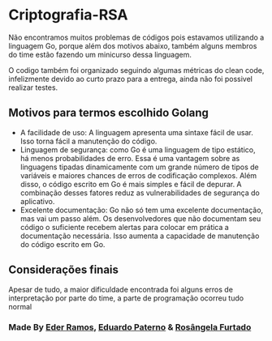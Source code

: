 # Criptografia-RSA

Não encontramos muitos problemas de códigos pois estavamos utilizando a linguagem Go, porque além dos motivos abaixo, também alguns membros do time estão fazendo um minicurso dessa linguagem.

O codigo também foi organizado seguindo algumas métricas do clean code, infelizmente devido ao curto prazo para a entrega, ainda não foi possivel realizar testes.

## Motivos para termos escolhido Golang

* A facilidade de uso: A linguagem apresenta uma sintaxe fácil de usar. Isso torna fácil a manutenção do código.
* Linguagem de segurança: como Go é uma linguagem de tipo estático, há menos probabilidades de erro. Essa é uma vantagem sobre as linguagens tipadas dinamicamente com um grande número de tipos de variáveis ​​e maiores chances de erros de codificação complexos. Além disso, o código escrito em Go é mais simples e fácil de depurar. A combinação desses fatores reduz as vulnerabilidades de segurança do aplicativo.
* Excelente documentação: Go não só tem uma excelente documentação, mas vai um passo além. Os desenvolvedores que não documentam seu código o suficiente recebem alertas para colocar em prática a documentação necessária. Isso aumenta a capacidade de manutenção do código escrito em Go.

## Considerações finais

Apesar de tudo, a maior dificuldade encontrada foi alguns erros de interpretação por parte do time, a parte de programação ocorreu tudo normal

### Made By [Eder Ramos](https://www.linkedin.com/in/ederramosfilho/), [Eduardo Paterno](https://www.linkedin.com/in/eduardo-paterno/) & [Rosângela Furtado](https://www.linkedin.com/in/ros%C3%A2ngela-furtado/)
